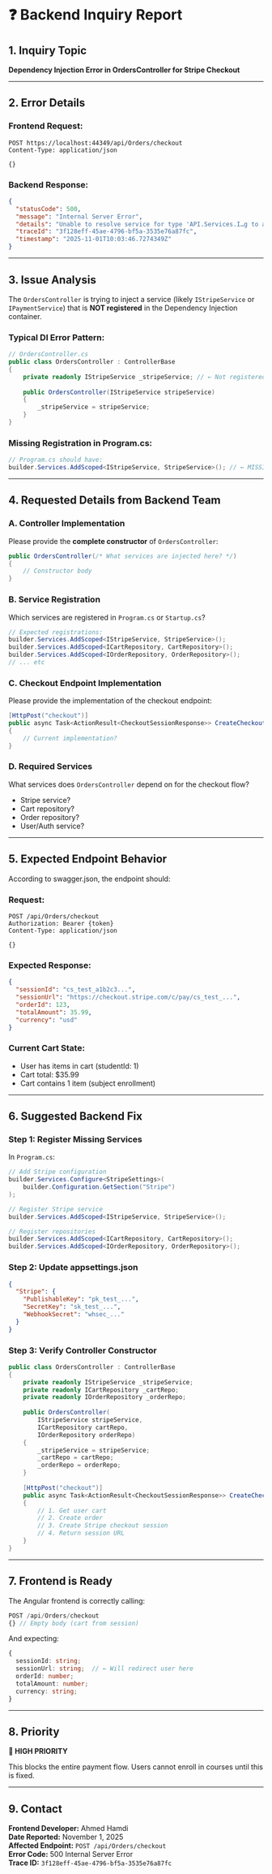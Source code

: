 # ❓ Backend Inquiry Report

## 1. Inquiry Topic

**Dependency Injection Error in OrdersController for Stripe Checkout**

---

## 2. Error Details

### Frontend Request:
```http
POST https://localhost:44349/api/Orders/checkout
Content-Type: application/json

{}
```

### Backend Response:
```json
{
  "statusCode": 500,
  "message": "Internal Server Error",
  "details": "Unable to resolve service for type 'API.Services.I…g to activate 'API.Controllers.OrdersController'.",
  "traceId": "3f128eff-45ae-4796-bf5a-3535e76a87fc",
  "timestamp": "2025-11-01T10:03:46.7274349Z"
}
```

---

## 3. Issue Analysis

The `OrdersController` is trying to inject a service (likely `IStripeService` or `IPaymentService`) that is **NOT registered** in the Dependency Injection container.

### Typical DI Error Pattern:
```csharp
// OrdersController.cs
public class OrdersController : ControllerBase
{
    private readonly IStripeService _stripeService; // ← Not registered in Program.cs!
    
    public OrdersController(IStripeService stripeService)
    {
        _stripeService = stripeService;
    }
}
```

### Missing Registration in Program.cs:
```csharp
// Program.cs should have:
builder.Services.AddScoped<IStripeService, StripeService>(); // ← MISSING!
```

---

## 4. Requested Details from Backend Team

### A. Controller Implementation
Please provide the **complete constructor** of `OrdersController`:
```csharp
public OrdersController(/* What services are injected here? */)
{
    // Constructor body
}
```

### B. Service Registration
Which services are registered in `Program.cs` or `Startup.cs`?
```csharp
// Expected registrations:
builder.Services.AddScoped<IStripeService, StripeService>();
builder.Services.AddScoped<ICartRepository, CartRepository>();
builder.Services.AddScoped<IOrderRepository, OrderRepository>();
// ... etc
```

### C. Checkout Endpoint Implementation
Please provide the implementation of the checkout endpoint:
```csharp
[HttpPost("checkout")]
public async Task<ActionResult<CheckoutSessionResponse>> CreateCheckoutSession()
{
    // Current implementation?
}
```

### D. Required Services
What services does `OrdersController` depend on for the checkout flow?
- Stripe service?
- Cart repository?
- Order repository?
- User/Auth service?

---

## 5. Expected Endpoint Behavior

According to swagger.json, the endpoint should:

### Request:
```http
POST /api/Orders/checkout
Authorization: Bearer {token}
Content-Type: application/json

{}
```

### Expected Response:
```json
{
  "sessionId": "cs_test_a1b2c3...",
  "sessionUrl": "https://checkout.stripe.com/c/pay/cs_test_...",
  "orderId": 123,
  "totalAmount": 35.99,
  "currency": "usd"
}
```

### Current Cart State:
- User has items in cart (studentId: 1)
- Cart total: $35.99
- Cart contains 1 item (subject enrollment)

---

## 6. Suggested Backend Fix

### Step 1: Register Missing Services
In `Program.cs`:
```csharp
// Add Stripe configuration
builder.Services.Configure<StripeSettings>(
    builder.Configuration.GetSection("Stripe")
);

// Register Stripe service
builder.Services.AddScoped<IStripeService, StripeService>();

// Register repositories
builder.Services.AddScoped<ICartRepository, CartRepository>();
builder.Services.AddScoped<IOrderRepository, OrderRepository>();
```

### Step 2: Update appsettings.json
```json
{
  "Stripe": {
    "PublishableKey": "pk_test_...",
    "SecretKey": "sk_test_...",
    "WebhookSecret": "whsec_..."
  }
}
```

### Step 3: Verify Controller Constructor
```csharp
public class OrdersController : ControllerBase
{
    private readonly IStripeService _stripeService;
    private readonly ICartRepository _cartRepo;
    private readonly IOrderRepository _orderRepo;
    
    public OrdersController(
        IStripeService stripeService,
        ICartRepository cartRepo,
        IOrderRepository orderRepo)
    {
        _stripeService = stripeService;
        _cartRepo = cartRepo;
        _orderRepo = orderRepo;
    }
    
    [HttpPost("checkout")]
    public async Task<ActionResult<CheckoutSessionResponse>> CreateCheckoutSession()
    {
        // 1. Get user cart
        // 2. Create order
        // 3. Create Stripe checkout session
        // 4. Return session URL
    }
}
```

---

## 7. Frontend is Ready

The Angular frontend is correctly calling:
```typescript
POST /api/Orders/checkout
{} // Empty body (cart from session)
```

And expecting:
```typescript
{
  sessionId: string;
  sessionUrl: string;  // ← Will redirect user here
  orderId: number;
  totalAmount: number;
  currency: string;
}
```

---

## 8. Priority

**🔴 HIGH PRIORITY**

This blocks the entire payment flow. Users cannot enroll in courses until this is fixed.

---

## 9. Contact

**Frontend Developer:** Ahmed Hamdi  
**Date Reported:** November 1, 2025  
**Affected Endpoint:** `POST /api/Orders/checkout`  
**Error Code:** 500 Internal Server Error  
**Trace ID:** `3f128eff-45ae-4796-bf5a-3535e76a87fc`
